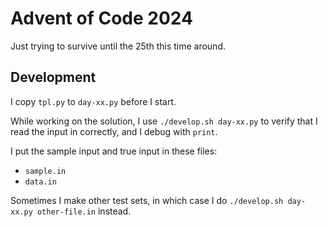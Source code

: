 # Advent of Code 2024

Just trying to survive until the 25th this time around.

## Development

I copy `tpl.py` to `day-xx.py` before I start.

While working on the solution, I use `./develop.sh day-xx.py` to verify that
I read the input in correctly, and I debug with `print`.

I put the sample input and true input in these files:

- `sample.in`
- `data.in`

Sometimes I make other test sets, in which case I do `./develop.sh day-xx.py other-file.in`
instead.
